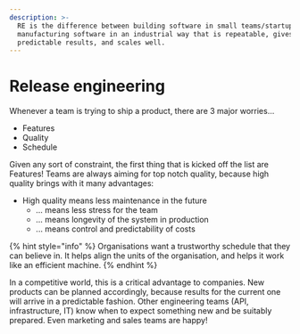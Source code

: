 ```yaml
---
description: >-
  RE is the difference between building software in small teams/startups and
  manufacturing software in an industrial way that is repeatable, gives
  predictable results, and scales well.
---
```


# Release engineering

Whenever a team is trying to ship a product, there are 3 major worries…

* Features
* Quality
* Schedule

Given any sort of constraint, the first thing that is kicked off the list are Features! Teams are always aiming for top notch quality, because high quality brings with it many advantages:

* High quality means less maintenance in the future 
  * … means less stress for the team
  * … means longevity of the system in production
  * ... means control and predictability of costs

{% hint style="info" %}
Organisations want a trustworthy schedule that they can believe in. It helps align the units of the organisation, and helps it work like an efficient machine.
{% endhint %}

In a competitive world, this is a critical advantage to companies. New products can be planned accordingly, because results for the current one will arrive in a predictable fashion. Other engineering teams \(API, infrastructure, IT\) know when to expect something new and be suitably prepared. Even marketing and sales teams are happy!

